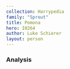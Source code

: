 ```yaml
---
collection: Harrypedia
family: "Sprout"
title: Pomona
hero: I0264
author: Luke Schierer
layout: person
---
```


### Analysis
